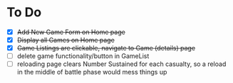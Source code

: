 # To Do

- [x] ~~Add New Game Form on Home page~~
- [x] ~~Display all Games on Home page~~
- [x] ~~Game Listings are clickable, navigate to Game (details) page~~
- [ ] delete game functionality/button in GameList
- [ ] reloading page clears Number Sustained for each casualty, so a reload in the middle of battle phase would mess things up

